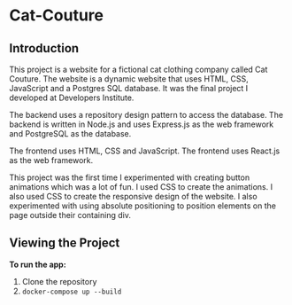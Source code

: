 # Cat-Couture

## Introduction

This project is a website for a fictional cat clothing company called Cat Couture. The website is a dynamic website that uses HTML, CSS, JavaScript and a Postgres SQL database. It was the final project I developed at Developers Institute.

The backend uses a repository design pattern to access the database. The backend is written in Node.js and uses Express.js as the web framework and PostgreSQL as the database.

The frontend uses HTML, CSS and JavaScript. The frontend uses React.js as the web framework.

This project was the first time I experimented with creating button animations which was a lot of fun. I used CSS to create the animations. I also used CSS to create the responsive design of the website. I also experimented with using absolute positioning to position elements on the page outside their containing div.

## Viewing the Project

**To run the app:**

1. Clone the repository
2. `docker-compose up --build`

